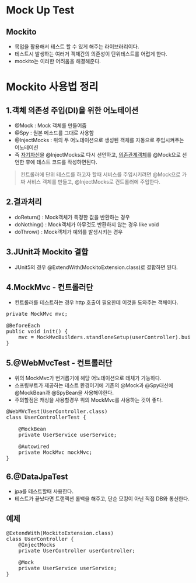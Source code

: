 # Mock Up Test

## Mockito
* 목업을 활용해서 테스트 할 수 있게 해주는 라이브러리이다.
* 테스트시 발생하는 여러거 객체간의 의존성이 단위테스트를 어렵게 한다.
* mockito는 이러한 어려움을 해결해준다.

# Mockito 사용법 정리
## 1.객체 의존성 주입(DI)을 위한 어노테이션
* @Mock : Mock 객체를 만들어줌
* @Spy : 원본 메소드를 그대로 사용함
* @InjectMocks : 위의 두 어노테이션으로 생성된 객체를 자동으로 주입시켜주는 어노테이션
* 즉 <u>자기자신</u>을 @InjectMocks로 다시 선언하고, <u>의존관계객체</u>를 @Mock으로 선언한 후에 테스트 코드를 작성하면된다.
> 컨트롤러에 단위 테스트를 하고자 할때 서비스를 주입시키려면 @Mock으로 가짜 서비스 객체를 만들고, @InjectMocks로 컨트롤러에 주입한다.

## 2.결과처리
* doReturn() : Mock객체가 특정한 값을 반환하는 경우
* doNothing() : Mock객체가 아무것도 반환하지 않는 경우 like void
* doThrow() : Mock객체가 예외를 발생시키는 경우

## 3.JUnit과 Mockito 결합
* JUnit5의 경우 @ExtendWith(MockitoExtension.class)로 결합하면 된다.

## 4.MockMvc - 컨트롤러단
* 컨트롤러를 테스트하는 경우 http 호출이 필요한데 이것을 도와주는 객체이다.
<pre>
private MockMvc mvc;

@BeforeEach
public void init() {
    mvc = MockMvcBuilders.standloneSetup(userController).build();
}
</pre>

## 5.@WebMvcTest - 컨트롤러단
* 위의 MockMvc가 번거롭기에 해당 어노테이션으로 데체가 가능하다.
* 스프링부트가 제공하는 테스트 환경이기에 기존의 @Mock과 @Spy대신에 @MockBean과 @SpyBean을 사용해야한다.
* 주의할점은 캐싱을 사용할경우 위의 MockMvc를 사용하는 것이 좋다.
<pre>
@WebMVcTest(UserController.class)
class UserControllerTest {

    @MockBean
    private UserService userService;

    @Autowired
    private MockMvc mockMvc;
}
</pre>

## 6.@DataJpaTest
* jpa를 테스트할때 사용한다.
* 테스트가 끝났다면 트랜잭션 롤백을 해주고, 단순 모킹이 아닌 직접 DB와 통신한다.

## 예제
<pre>
@ExtendWith(MockitoExtension.class)
class UserController {
    @InjectMocks
    private UserController userController;

    @Mock
    private UserService userService;
}
</pre>
